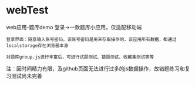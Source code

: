 # webTest
web应用-题库demo
登录->一款题库小应用，仅适配移动端
  
    登录界面：随意输入账号密码，该账号密码是用来存取操作的，该应用所有数据，都通过localstorage存在浏览器本身
    
    对题库group.js进行丰富后，可进行试题测试、错题测试、收藏集测试等等
    
   注：因时间精力有限，及github页面无法进行过多的js数据操作，故错题练习和复习测试尚未完善
